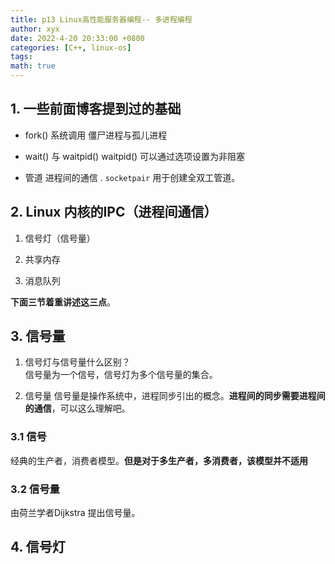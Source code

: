 ```yaml
---
title: p13 Linux高性能服务器编程-- 多进程编程
author: xyx
date: 2022-4-20 20:33:00 +0800
categories: [C++, linux-os]
tags: 
math: true
---
```



## 1. 一些前面博客提到过的基础

- fork() 系统调用
    僵尸进程与孤儿进程

- wait() 与 waitpid()
    waitpid() 可以通过选项设置为非阻塞

- 管道
    进程间的通信 .
    `socketpair` 用于创建全双工管道。


## 2. Linux 内核的IPC（进程间通信）

1. 信号灯（信号量）

2. 共享内存

3. 消息队列 

**下面三节着重讲述这三点**。

## 3. 信号量

1. 信号灯与信号量什么区别？  
    信号量为一个信号，信号灯为多个信号量的集合。

2. 信号量
    信号量是操作系统中，进程同步引出的概念。**进程间的同步需要进程间的通信**，可以这么理解吧。

### 3.1 信号

经典的生产者，消费者模型。**但是对于多生产者，多消费者，该模型并不适用**

### 3.2 信号量

由荷兰学者Dijkstra 提出信号量。

## 4. 信号灯
